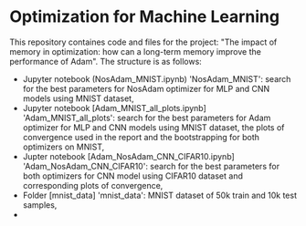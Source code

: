 # Optimization for Machine Learning

This repository containes code and files for the project: "The impact of memory in optimization: how can a long-term memory improve the performance of Adam". The structure is as follows:
- Jupyter notebook (NosAdam_MNIST.ipynb) 'NosAdam_MNIST': search for the best parameters for NosAdam optimizer for MLP and CNN models using MNIST dataset,
- Jupyter notebook [Adam_MNIST_all_plots.ipynb] 'Adam_MNIST_all_plots': search for the best parameters for Adam optimizer for MLP and CNN models using MNIST dataset, the plots of convergence used in the report and the bootstrapping for both optimizers on MNIST,
- Jupter notebook [Adam_NosAdam_CNN_CIFAR10.ipynb] 'Adam_NosAdam_CNN_CIFAR10': search for the best parameters for both optimizers for CNN model using CIFAR10 dataset and corresponding plots of convergence,
- Folder [mnist_data] 'mnist_data': MNIST dataset of 50k train and 10k test samples,
- 
